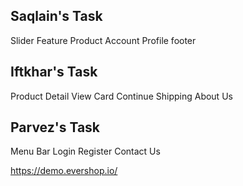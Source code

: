 
## Saqlain's Task 
Slider 
Feature Product 
Account Profile 
footer

## Iftkhar's Task 
Product Detail 
View Card 
Continue Shipping 
About Us 

## Parvez's Task 
Menu Bar
Login 
Register 
Contact Us



https://demo.evershop.io/